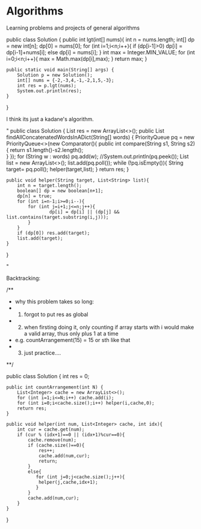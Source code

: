 # Algorithms
Learning problems and projects of general algorithms 


public class Solution {
    public int lgt(int[] nums){
       int n = nums.length;
       int[] dp = new int[n];
       dp[0] = nums[0];
       for (int i=1;i<n;i++){
         if (dp[i-1]>0) dp[i] = dp[i-1]+nums[i];
         else dp[i] = nums[i];
       }
       int max = Integer.MIN_VALUE;
       for (int i=0;i<n;i++){
          max = Math.max(dp[i],max);
       }
       return max;
    }
  
    public static void main(String[] args) {
        Solution p = new Solution();
        int[] nums = {-2,-3,4,-1,-2,1,5,-3};
        int res = p.lgt(nums);
        System.out.println(res);
    }
}

I think its just a kadane's algorithm.


"
public class Solution {
    List<String> res = new ArrayList<>();
    public List<String> findAllConcatenatedWordsInADict(String[] words) {
        PriorityQueue<String> pq = new PriorityQueue<>(new Comparator<String>(){
           public int compare(String s1, String s2){
             return s1.length()-s2.length();  
           } 
        });
        for (String w : words) pq.add(w);
        //System.out.println(pq.peek());
        List<String> list = new ArrayList<>();
        list.add(pq.poll());
        while (!pq.isEmpty()){
            String target= pq.poll();
            helper(target,list);
        }
        return res;
    }
    
    public void helper(String target, List<String> list){
        int n = target.length();
        boolean[] dp = new boolean[n+1];
        dp[n] = true;
        for (int i=n-1;i>=0;i--){
            for (int j=i+1;j<=n;j++){
                    dp[i] = dp[i] || (dp[j] && list.contains(target.substring(i,j)));
            }
        }
        if (dp[0]) res.add(target);
        list.add(target);
    }
}


"


Backtracking:

/**
* why this problem takes so long:
* 1. forgot to put res as global
* 2. when firsting doing it, only counting if array starts with i would make a valid array, thus only plus 1 at a time
*   e.g. countArrangement(15) = 15 or sth like that
* 3. just practice.... 

**/
  
public class Solution {
    int res = 0;
    
    public int countArrangement(int N) {
        List<Integer> cache = new ArrayList<>();
        for (int i=1;i<=N;i++) cache.add(i);
        for (int i=0;i<cache.size();i++) helper(i,cache,0);
        return res;
    }
    
    public void helper(int num, List<Integer> cache, int idx){
        int cur = cache.get(num);
        if (cur % (idx+1)==0 || (idx+1)%cur==0){
            cache.remove(num);
            if (cache.size()==0){
                res++;
                cache.add(num,cur);
                return;
            }
            else{
               for (int j=0;j<cache.size();j++){
                helper(j,cache,idx+1);
               } 
            }
            cache.add(num,cur);
        }
    }
}
